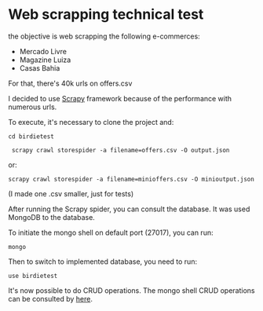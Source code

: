# Web scrapping technical test

the objective is web scrapping the following e-commerces: 
- Mercado Livre
- Magazine Luiza
- Casas Bahia

For that, there's 40k urls on offers.csv

I decided to use [Scrapy](https://scrapy.org/) framework because of the performance with numerous urls.

To execute, it's necessary to clone the project and:

 `` cd birdietest ``

 `` scrapy crawl storespider -a filename=offers.csv -O output.json``

or:

 `` scrapy crawl storespider -a filename=minioffers.csv -O minioutput.json ``
 
 
(I made one .csv smaller, just for tests)

After running the Scrapy spider, you can consult the database. It was used MongoDB to the database. 

To initiate the mongo shell on default port (27017), you can run:

`` mongo ``

Then to switch to implemented database, you need to run:

`` use birdietest ``


It's now possible to do CRUD operations. The mongo shell CRUD operations can be consulted by [here](https://docs.mongodb.com/manual/crud/).
